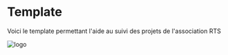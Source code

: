 # Template
Voici le template permettant l'aide au suivi des projets de l'association RTS

![logo](https://user-images.githubusercontent.com/97883569/224491210-221ec3b2-5f8e-453a-960b-218e50e97f09.png)
